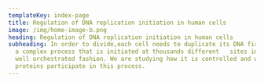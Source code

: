 ```yaml
---
templateKey: index-page
title: Regulation of DNA replication initiation in human cells
image: /img/home-image-b.png
heading: Regulation of DNA replication initiation in human cells
subheading: In order to divide,each cell needs to duplicate its DNA first. It is
  a complex process that is initiated at thousands different   sites in a very
  well orchestrated fashion. We are studying how it is controlled and which
  proteins participate in this process.
---
```

